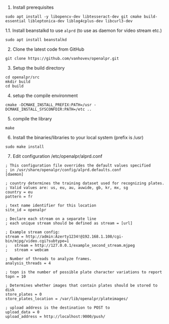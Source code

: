 1. Install prerequisites
```
sudo apt install -y libopencv-dev libtesseract-dev git cmake build-essential libleptonica-dev liblog4cplus-dev libcurl3-dev
```
1.1. Install beanstalkd to use `alprd` (to use as daemon for video stream etc.)
```
sudo apt install beanstalkd
```
2. Clone the latest code from GitHub
```
git clone https://github.com/vanhovev/openalpr.git
```
3. Setup the build directory
```
cd openalpr/src
mkdir build
cd build
```
4. setup the compile environment
```
cmake -DCMAKE_INSTALL_PREFIX:PATH=/usr -DCMAKE_INSTALL_SYSCONFDIR:PATH=/etc ..
```
5. compile the library
```
make
```
6. Install the binaries/libraries to your local system (prefix is /usr)
```
sudo make install
```

7. Edit configuration /etc/openalpr/alprd.conf
```
; This configuration file overrides the default values specified
; in /usr/share/openalpr/config/alprd.defaults.conf
[daemon]

; country determines the training dataset used for recognizing plates.
; Valid values are: us, eu, au, auwide, gb, kr, mx, sg
country = eu
pattern = fr

; text name identifier for this location
site_id = openalpr            

; Declare each stream on a separate line
; each unique stream should be defined as stream = [url]

; Example stream config:
stream = http://admin:Azerty1234!@192.168.1.108/cgi-bin/mjpg/video.cgi?subtype=1
;   stream = http://127.0.0.1/example_second_stream.mjpeg
;   stream = webcam

; Number of threads to analyze frames.
analysis_threads = 4

; topn is the number of possible plate character variations to report
topn = 10

; Determines whether images that contain plates should be stored to disk
store_plates = 0
store_plates_location = /var/lib/openalpr/plateimages/

; upload address is the destination to POST to
upload_data = 0
upload_address = http://localhost:9000/push/

```